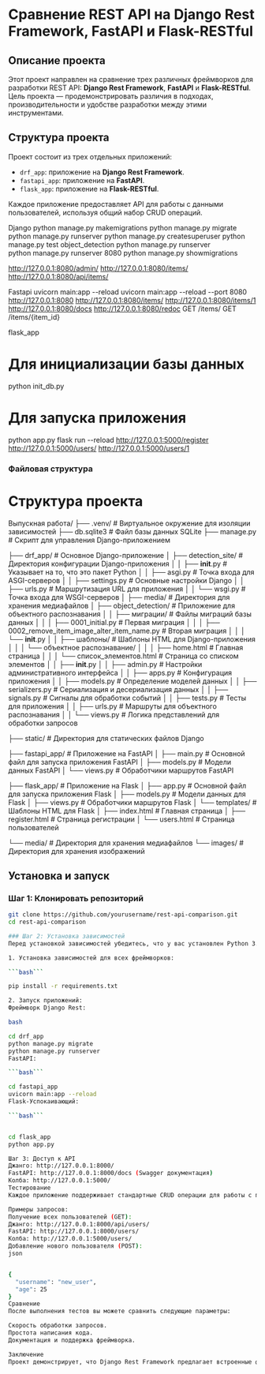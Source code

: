 # Сравнение REST API на Django Rest Framework, FastAPI и Flask-RESTful

## Описание проекта
Этот проект направлен на сравнение трех различных фреймворков для разработки REST API: **Django Rest Framework**, **FastAPI** и **Flask-RESTful**. Цель проекта — продемонстрировать различия в подходах, производительности и удобстве разработки между этими инструментами.

## Структура проекта
Проект состоит из трех отдельных приложений:
- `drf_app`: приложение на **Django Rest Framework**.
- `fastapi_app`: приложение на **FastAPI**.
- `flask_app`: приложение на **Flask-RESTful**.

Каждое приложение предоставляет API для работы с данными пользователей, используя общий набор CRUD операций.

Django
python manage.py makemigrations
python manage.py migrate
python manage.py runserver
python manage.py createsuperuser
python manage.py test object_detection
python manage.py runserver   
python manage.py runserver 8080
python manage.py showmigrations


http://127.0.0.1:8080/admin/
http://127.0.0.1:8080/items/
http://127.0.0.1:8080/api/items/

Fastapi
uvicorn main:app --reload
uvicorn main:app --reload --port 8080
http://127.0.0.1:8080
http://127.0.0.1:8080/items/
http://127.0.0.1:8080/items/1
http://127.0.0.1:8080/docs
http://127.0.0.1:8080/redoc
GET /items/
GET /items/{item_id} 

flask_app
# Для инициализации базы данных
python init_db.py
# Для запуска приложения
python app.py
flask run --reload
http://127.0.0.1:5000/register
http://127.0.0.1:5000/users/
http://127.0.0.1:5000/users/1


### Файловая структура
 

# Структура проекта


Выпускная работа/
├── .venv/                       # Виртуальное окружение для изоляции зависимостей
├── db.sqlite3                   # Файл базы данных SQLite
├── manage.py                    # Скрипт для управления Django-приложением

├── drf_app/                     # Основное Django-приложение
│   ├── detection_site/          # Директория конфигурации Django-приложения
│   │   ├── __init__.py          # Указывает на то, что это пакет Python
│   │   ├── asgi.py              # Точка входа для ASGI-серверов
│   │   ├── settings.py          # Основные настройки Django
│   │   ├── urls.py              # Маршрутизация URL для приложения
│   │   └── wsgi.py              # Точка входа для WSGI-серверов
│   ├── media/                   # Директория для хранения медиафайлов
│   ├── object_detection/        # Приложение для объектного распознавания
│   │   ├── миграции/            # Файлы миграций базы данных
│   │   │   ├── 0001_initial.py  # Первая миграция
│   │   │   ├── 0002_remove_item_image_alter_item_name.py  # Вторая миграция
│   │   │   └── __init__.py
│   │   ├── шаблоны/             # Шаблоны HTML для Django-приложения
│   │   │   └── объектное распознавание/
│   │   │       ├── home.html             # Главная страница
│   │   │       └── список_элементов.html # Страница со списком элементов
│   │   ├── __init__.py
│   │   ├── admin.py             # Настройки административного интерфейса
│   │   ├── apps.py              # Конфигурация приложения
│   │   ├── models.py            # Определение моделей данных
│   │   ├── serializers.py       # Сериализация и десериализация данных
│   │   ├── signals.py           # Сигналы для обработки событий
│   │   ├── tests.py             # Тесты для приложения
│   │   ├── urls.py              # Маршруты для объектного распознавания
│   │   └── views.py             # Логика представлений для обработки запросов

├── static/                      # Директория для статических файлов Django

├── fastapi_app/                 # Приложение на FastAPI
│   ├── main.py                  # Основной файл для запуска приложения FastAPI
│   ├── models.py                # Модели данных FastAPI
│   └── views.py                 # Обработчики маршрутов FastAPI

├── flask_app/                   # Приложение на Flask
│   ├── app.py                   # Основной файл для запуска приложения Flask
│   ├── models.py                # Модели данных для Flask
│   ├── views.py                 # Обработчики маршрутов Flask
│   └── templates/               # Шаблоны HTML для Flask
│       ├── index.html           # Главная страница
│       ├── register.html        # Страница регистрации
│       └── users.html           # Страница пользователей

└── media/                       # Директория для хранения медиафайлов
    └── images/                  # Директория для хранения изображений



## Установка и запуск

### Шаг 1: Клонировать репозиторий
```bash
git clone https://github.com/yourusername/rest-api-comparison.git
cd rest-api-comparison

### Шаг 2: Установка зависимостей
Перед установкой зависимостей убедитесь, что у вас установлен Python 3.11+ и виртуальное окружение.

1. Установка зависимостей для всех фреймворков:

```bash```

pip install -r requirements.txt

2. Запуск приложений:
Фреймворк Django Rest:

bash

cd drf_app
python manage.py migrate
python manage.py runserver
FastAPI:

```bash```

cd fastapi_app
uvicorn main:app --reload
Flask-Успокаивающий:

```bash```


cd flask_app
python app.py

Шаг 3: Доступ к API
Джанго: http://127.0.0.1:8000/
FastAPI: http://127.0.0.1:8000/docs (Swagger документация)
Колба: http://127.0.0.1:5000/
Тестирование
Каждое приложение поддерживает стандартные CRUD операции для работы с пользователями.

Примеры запросов:
Получение всех пользователей (GET):
Джанго: http://127.0.0.1:8000/api/users/
FastAPI: http://127.0.0.1:8000/users/
Колба: http://127.0.0.1:5000/users/
Добавление нового пользователя (POST):
json


{
  "username": "new_user",
  "age": 25
}
Сравнение
После выполнения тестов вы можете сравнить следующие параметры:

Скорость обработки запросов.
Простота написания кода.
Документация и поддержка фреймворка.

Заключение
Проект демонстрирует, что Django Rest Framework предлагает встроенные функции, FastAPI выигрывает в производительности, а Flask-RESTful обеспечивает гибкость и простоту, но требует больше кода для реализации базовых функций.```

